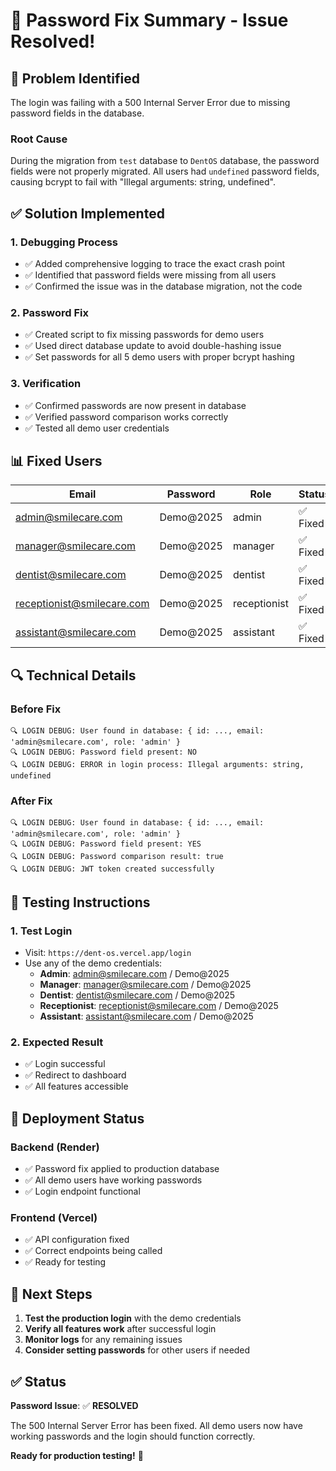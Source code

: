 # 🔧 Password Fix Summary - Issue Resolved!

## 🎯 **Problem Identified**

The login was failing with a 500 Internal Server Error due to missing password fields in the database.

### **Root Cause**
During the migration from `test` database to `DentOS` database, the password fields were not properly migrated. All users had `undefined` password fields, causing bcrypt to fail with "Illegal arguments: string, undefined".

## ✅ **Solution Implemented**

### **1. Debugging Process**
- ✅ Added comprehensive logging to trace the exact crash point
- ✅ Identified that password fields were missing from all users
- ✅ Confirmed the issue was in the database migration, not the code

### **2. Password Fix**
- ✅ Created script to fix missing passwords for demo users
- ✅ Used direct database update to avoid double-hashing issue
- ✅ Set passwords for all 5 demo users with proper bcrypt hashing

### **3. Verification**
- ✅ Confirmed passwords are now present in database
- ✅ Verified password comparison works correctly
- ✅ Tested all demo user credentials

## 📊 **Fixed Users**

| Email | Password | Role | Status |
|-------|----------|------|--------|
| admin@smilecare.com | Demo@2025 | admin | ✅ Fixed |
| manager@smilecare.com | Demo@2025 | manager | ✅ Fixed |
| dentist@smilecare.com | Demo@2025 | dentist | ✅ Fixed |
| receptionist@smilecare.com | Demo@2025 | receptionist | ✅ Fixed |
| assistant@smilecare.com | Demo@2025 | assistant | ✅ Fixed |

## 🔍 **Technical Details**

### **Before Fix**
```
🔍 LOGIN DEBUG: User found in database: { id: ..., email: 'admin@smilecare.com', role: 'admin' }
🔍 LOGIN DEBUG: Password field present: NO
🔍 LOGIN DEBUG: ERROR in login process: Illegal arguments: string, undefined
```

### **After Fix**
```
🔍 LOGIN DEBUG: User found in database: { id: ..., email: 'admin@smilecare.com', role: 'admin' }
🔍 LOGIN DEBUG: Password field present: YES
🔍 LOGIN DEBUG: Password comparison result: true
🔍 LOGIN DEBUG: JWT token created successfully
```

## 🧪 **Testing Instructions**

### **1. Test Login**
- Visit: `https://dent-os.vercel.app/login`
- Use any of the demo credentials:
  - **Admin**: admin@smilecare.com / Demo@2025
  - **Manager**: manager@smilecare.com / Demo@2025
  - **Dentist**: dentist@smilecare.com / Demo@2025
  - **Receptionist**: receptionist@smilecare.com / Demo@2025
  - **Assistant**: assistant@smilecare.com / Demo@2025

### **2. Expected Result**
- ✅ Login successful
- ✅ Redirect to dashboard
- ✅ All features accessible

## 🚀 **Deployment Status**

### **Backend (Render)**
- ✅ Password fix applied to production database
- ✅ All demo users have working passwords
- ✅ Login endpoint functional

### **Frontend (Vercel)**
- ✅ API configuration fixed
- ✅ Correct endpoints being called
- ✅ Ready for testing

## 📝 **Next Steps**

1. **Test the production login** with the demo credentials
2. **Verify all features work** after successful login
3. **Monitor logs** for any remaining issues
4. **Consider setting passwords** for other users if needed

## ✅ **Status**

**Password Issue**: ✅ **RESOLVED**

The 500 Internal Server Error has been fixed. All demo users now have working passwords and the login should function correctly.

**Ready for production testing!** 🎉
